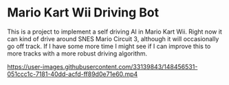 # Mario Kart Wii Driving Bot

This is a project to implement a self driving AI in Mario Kart Wii. Right now it can kind of drive around SNES Mario Circuit 3, although it will occasionally go off track. If I have some more time I might see if I can improve this to more tracks with a more robust driving algorithm. 


https://user-images.githubusercontent.com/33139843/148456531-051ccc1c-7181-40dd-acfd-ff89d0e71e60.mp4
